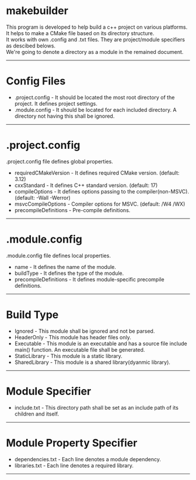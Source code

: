 # makebuilder

This program is developed to help build a c++ project on various platforms.<br>
It helps to make a CMake file based on its directory structure.<br>
It works with own .config and .txt files. They are project/module specifiers as descibed belows.<br>
We're going to denote a directory as a module in the remained document. <br>
<hr>

# Config Files

* .project.config - It should be located the most root directory of the project. It defines project settings.
* .module.config -  It should be located for each included directory. A directory not having this shall be ignored.
<hr>

# .project.config

.project.config file defines global properties.<br>

* requiredCMakeVersion - It defines required CMake version. (default: 3.12)
* cxxStandard - It defines C++ standard version. (default: 17)
* compileOptions - It defines options passing to the compiler(non-MSVC). (default: -Wall -Werror)
* msvcCompileOptions - Compiler options for MSVC. (default: /W4 /WX)
* precompileDefinitions - Pre-compile definitions.
<hr>

# .module.config

.module.config file defines local properties.<br>
* name - It defines the name of the module.
* buildType - It defines the type of the module.
* precompileDefinitions - It defines module-specific precompile definitions.
<hr>

# Build Type

* Ignored - This module shall be ignored and not be parsed.
* HeaderOnly - This module has header files only.
* Executable - This module is an executable and has a source file include main() function. An executable file shall be generated.
* StaticLibrary - This module is a static library.
* SharedLibrary - This module is a shared library(dyanmic library).
<hr>

# Module Specifier

* include.txt - This directory path shall be set as an include path of its children and itself.
<hr>

# Module Property Specifier

* dependencies.txt - Each line denotes a module dependency. 
* libraries.txt - Each line denotes a required library.
<hr>
